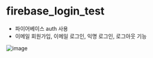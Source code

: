 # firebase_login_test  

* 파이어베이스 auth 사용
* 이메일 회원가입, 이메일 로그인, 익명 로그인, 로그아웃 기능

![image](https://github.com/yndoo/firebase_login_test/assets/57124346/af31b1d2-95a4-4cf5-b7c5-83d85b2ee4df)

